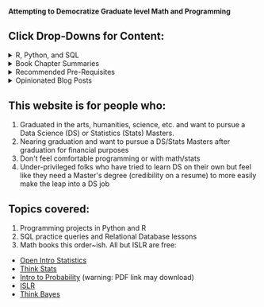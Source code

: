 #### Attempting to Democratize Graduate level Math and Programming
## Click Drop-Downs for Content:

<details>
<summary>R, Python, and SQL</summary>
<br>
  <summary><b>Basic Data Collection and Spreadsheets</b></summary>
  <dl>
  <a href="https://angelddaz.github.io/bridgetomasters/spreadsheets.html">Transcript dataset+Spreadsheets</a> 
  </dl>
  <dl>
  <a href="https://angelddaz.github.io/bridgetomasters/collect_data.html">How to Collect Your Own Data</a> 
  </dl>
  
  <summary><b>SQL and Relational Databases</b></summary>
  <dl>
  <a href="https://angelddaz.github.io/bridgetomasters/singletablequeries.html">Single Table Queries and GROUP BY</a> 
  </dl>
  
  <summary><b>R</b></summary>
  <dl>
  <a href="https://angelddaz.github.io/bridgetomasters/kanye_barchart.html">Kanye Bar Chart</a> 
  </dl>
  <dl>
  <a href="https://angelddaz.github.io/bridgetomasters/5dayregression.html">5 day Regression Challenge (Not started)</a> 
  </dl>
  
  <summary><b>Python</b></summary>
  <dl>
  <a href="https://github.com/angelddaz/bridgetomasters/blob/master/Py_scripts/pizza/differenceOfMeansTtest.md">Walkthrough of a Pizza Delivery Difference of Means t-test</a>
  </dl>
  
</details>

<details>
<summary>Book Chapter Summaries</summary>
<br>
  <dl>
  <a href="https://angelddaz.github.io/bridgetomasters/openintrostatistics.html">Open Intro Statistics (Finished)</a> 
  </dl>
  <dl>
  <a href="https://angelddaz.github.io/bridgetomasters/thinkstats.html">Think Stats (Finished but not much there)</a> 
  </dl>
  <dl>
  <a href="https://angelddaz.github.io/bridgetomasters/introtoprob.html">Intro to Probability (Not started)</a> 
  </dl>
  <dl>
  <a href="https://angelddaz.github.io/bridgetomasters/islr.html">ISLR (Not started)</a> 
  </dl>
  <dl>
  <a href="https://getyarn.io/yarn-clip/5c18527b-5a70-4ccc-9c37-f4a557dea328">Think Bayes (Not started)</a> 
  </dl>
<br>
</details>
<details>
<summary>Recommended Pre-Requisites</summary>
<br>
  <dl>
  <a href="https://angelddaz.github.io/bridgetomasters/prereqs.html">What Classes Do I have to Take?</a> 
  </dl>
</details>

<details>
<summary>Opinionated Blog Posts</summary>
<br>
  <dl>
  <a href="https://angelddaz.github.io/bridgetomasters/tromboneconsulting.html">Parallels between Statistical Consulting and Teaching Trombone</a> 
  </dl>
  <dl>
  <a href="https://angelddaz.github.io/bridgetomasters/structure_and_creativity.html">Structure and Creativity</a> 
  </dl>
  <dl>
  <a href="https://angelddaz.github.io/bridgetomasters/email_comm.html">Written Communication Tips for First-Gen</a> 
  </dl>
  <dl>
  <a href="https://angelddaz.github.io/bridgetomasters/nyr2018.html">NY R Conference 2018 thoughts</a> 
  </dl>
  <dl>
  <a href="https://angelddaz.github.io/bridgetomasters/story.html">My Story</a> 
  </dl>
  
</details>

## This website is for people who:
1. Graduated in the arts, humanities, science, etc. and want to pursue a Data Science (DS) or Statistics (Stats) Masters.
2. Nearing graduation and want to pursue a DS/Stats Masters after graduation for financial purposes
3. Don't feel comfortable programming or with math/stats
4. Under-privileged folks who have tried to learn DS on their own but feel like they need a Master's degree (credibility on a resume) to more easily make the leap into a DS job

## Topics covered:
1. Programming projects in Python and R
2. SQL practice queries and Relational Database lessons
3. Math books this order~ish. All but ISLR are free: 
* [Open Intro Statistics](https://www.openintro.org/stat/textbook.php?stat_book=os)
* [Think Stats](http://greenteapress.com/wp/think-stats-2e/)
* [Intro to Probability](https://www.dartmouth.edu/~chance/teaching_aids/books_articles/probability_book/amsbook.mac.pdf) (warning: PDF link may download)
* [ISLR](http://www-bcf.usc.edu/~gareth/ISL/)
* [Think Bayes](http://greenteapress.com/wp/think-bayes/)
